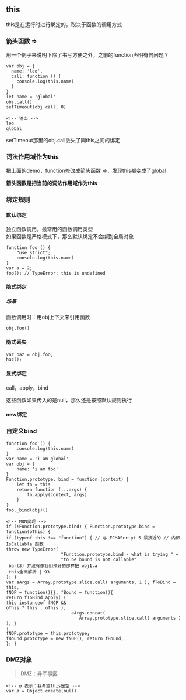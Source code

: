 ## this
this是在运行时进行绑定的，取决于函数的调用方式   

### 箭头函数 =>
用一个例子来说明下除了书写方便之外，之前的function声明有何问题？
```
var obj = {
  name: 'leo',
  call: function () {
    console.log(this.name)
  }
}
let name = 'global'
obj.call()
setTimeout(obj.call, 0)

<!-- 输出 -->
leo
global
```   

setTimeout那里的obj.call丢失了同this之间的绑定

### 词法作用域作为this
把上面的demo，function修改成箭头函数 =>，发现this都变成了global   

**箭头函数是把当前的词法作用域作为this**

### 绑定规则
#### 默认绑定
独立函数调用，最常用的函数调用类型   
如果函数是严格模式下，那么默认绑定不会绑到全局对象   
```
function foo () {
    "use strict";
    console.log(this.name)
}
var a = 2;
foo(); // TypeError: this is undefined
```   

#### 隐式绑定   
##### 场景
函数调用时：用obj上下文来引用函数
```
obj.foo()
```   

#### 隐式丢失
```
var baz = obj.foo;
haz();
```   

#### 显式绑定
call，apply，bind

这些函数如果传入的是null，那么还是按照默认规则执行   

#### new绑定

### 自定义bind
```
function foo () {
    console.log(this.name)
}
var name = 'i am global'
var obj = {
    name: 'i am foo'
}
Function.prototype._bind = function (context) {
    let fn = this
    return function (...args) {
        fn.apply(context, args)
    }
}
foo._bind(obj)()
```

```
<!-- MDN实现 -->
if (!Function.prototype.bind) { Function.prototype.bind = function(oThis) {
if (typeof this !== "function") { // 与 ECMAScript 5 最接近的 // 内部 IsCallable 函数
throw new TypeError(
                     "Function.prototype.bind - what is trying " +
                     "to be bound is not callable"
 bar(3) 并没有像我们预计的那样把 obj1.a
 this全面解析 | 93
); }
var aArgs = Array.prototype.slice.call( arguments, 1 ), fToBind = this,
fNOP = function(){}, fBound = function(){
return fToBind.apply( (
this instanceof fNOP &&
oThis ? this : oThis ),
                         aArgs.concat(
                            Array.prototype.slice.call( arguments )
); }
;
fNOP.prototype = this.prototype;
fBound.prototype = new fNOP(); return fBound;
}; }
```

### DMZ对象
> DMZ：非军事区   

```
<!-- ø 表示：我希望this是空 -->
var ø = Object.create(null)
```
